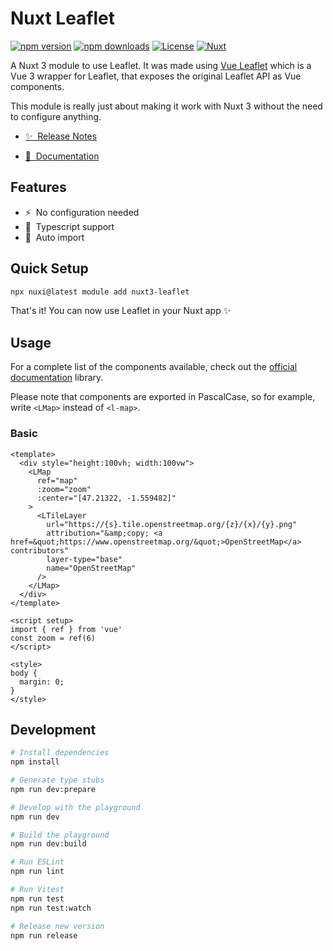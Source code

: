 # Nuxt Leaflet

[![npm version][npm-version-src]][npm-version-href]
[![npm downloads][npm-downloads-src]][npm-downloads-href]
[![License][license-src]][license-href]
[![Nuxt][nuxt-src]][nuxt-href]

A Nuxt 3 module to use Leaflet.
It was made using [Vue Leaflet](https://github.com/vue-leaflet/vue-leaflet) which is a Vue 3 wrapper for Leaflet, that exposes the original Leaflet API as Vue components.

This module is really just about making it work with Nuxt 3 without the need to configure anything.

- [✨ &nbsp;Release Notes](/CHANGELOG.md)
<!-- - [🏀 Online playground](https://stackblitz.com/github/your-org/nuxt3-leaflet?file=playground%2Fapp.vue) -->
- [📖 &nbsp;Documentation](https://gugustinette.github.io/Nuxt-Leaflet)

## Features

- ⚡ &nbsp;No configuration needed
- 🦺 &nbsp;Typescript support
- 🚠 &nbsp;Auto import

## Quick Setup

```bash
npx nuxi@latest module add nuxt3-leaflet
```

That's it! You can now use Leaflet in your Nuxt app ✨

## Usage

For a complete list of the components available, check out the [official documentation](https://gugustinette.github.io/Nuxt-Leaflet/components/introduction.html) library.

Please note that components are exported in PascalCase, so for example, write `<LMap>` instead of `<l-map>`.

### Basic

```vue
<template>
  <div style="height:100vh; width:100vw">
    <LMap
      ref="map"
      :zoom="zoom"
      :center="[47.21322, -1.559482]"
    >
      <LTileLayer
        url="https://{s}.tile.openstreetmap.org/{z}/{x}/{y}.png"
        attribution="&amp;copy; <a href=&quot;https://www.openstreetmap.org/&quot;>OpenStreetMap</a> contributors"
        layer-type="base"
        name="OpenStreetMap"
      />
    </LMap>
  </div>
</template>

<script setup>
import { ref } from 'vue'
const zoom = ref(6)
</script>

<style>
body {
  margin: 0;
}
</style>
```

## Development

```bash
# Install dependencies
npm install

# Generate type stubs
npm run dev:prepare

# Develop with the playground
npm run dev

# Build the playground
npm run dev:build

# Run ESLint
npm run lint

# Run Vitest
npm run test
npm run test:watch

# Release new version
npm run release
```

<!-- Badges -->
[npm-version-src]: https://img.shields.io/npm/v/nuxt3-leaflet/latest.svg?style=flat&colorA=18181B&colorB=28CF8D
[npm-version-href]: https://npmjs.com/package/nuxt3-leaflet

[npm-downloads-src]: https://img.shields.io/npm/dm/nuxt3-leaflet.svg?style=flat&colorA=18181B&colorB=28CF8D
[npm-downloads-href]: https://npmjs.com/package/nuxt3-leaflet

[license-src]: https://img.shields.io/npm/l/nuxt3-leaflet.svg?style=flat&colorA=18181B&colorB=28CF8D
[license-href]: https://npmjs.com/package/nuxt3-leaflet

[nuxt-src]: https://img.shields.io/badge/Nuxt-18181B?logo=nuxt.js
[nuxt-href]: https://nuxt.com
